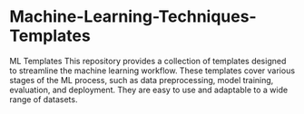 # Machine-Learning-Techniques-Templates
ML Templates
This repository provides a collection of templates designed to streamline the machine learning workflow. These templates cover various stages of the ML process, such as data preprocessing, model training, evaluation, and deployment. They are easy to use and adaptable to a wide range of datasets.
